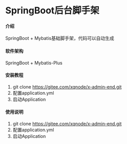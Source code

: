 # SpringBoot后台脚手架

#### 介绍
SpringBoot + Mybatis基础脚手架，代码可以自动生成

#### 软件架构
SpringBoot + Mybatis-Plus


#### 安装教程

1.  git clone https://gitee.com/xqnode/x-admin-end.git
2.  配置application.yml
3.  启动Application

#### 使用说明

1.  git clone https://gitee.com/xqnode/x-admin-end.git
2.  配置application.yml
3.  启动Application

